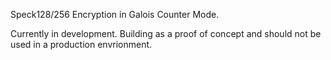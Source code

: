 Speck128/256 Encryption in Galois Counter Mode.

Currently in development. Building as a proof of concept and should not be used in a production envrionment.